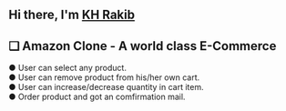 ## Hi there, I'm [KH Rakib](https://khrakib.com/)
## ❏ Amazon Clone - A world class E-Commerce
● User can select any product.
<br>
● User can remove product from his/her own cart. <br>
● User can increase/decrease quantity in cart item. <br>
● Order product and got an comfirmation mail. <br>